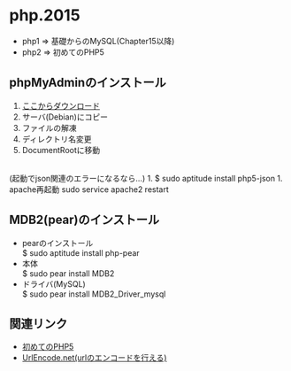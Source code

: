 # php.2015

- php1 => 基礎からのMySQL(Chapter15以降)
- php2 => 初めてのPHP5

## phpMyAdminのインストール

1. <a href="https://www.phpmyadmin.net/downloads/" target="_blank">ここからダウンロード</a>
1. サーバ(Debian)にコピー
1. ファイルの解凍
1. ディレクトリ名変更
1. DocumentRootに移動  
<br>
(起動でjson関連のエラーになるなら...)
1. $ sudo aptitude install php5-json
1. apache再起動  
sudo service apache2 restart

## MDB2(pear)のインストール

- pearのインストール  
$ sudo aptitude install php-pear
- 本体  
$ sudo pear install MDB2
- ドライバ(MySQL)  
$ sudo pear install MDB2\_Driver_mysql

## 関連リンク

- <a href="http://www.oreilly.co.jp/books/9784873115801/" target="_blank">初めてのPHP5</a>
- <a href="http://urlencode.net/" target="_blank">UrlEncode.net(urlのエンコードを行える)</a>